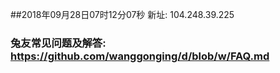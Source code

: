 ##2018年09月28日07时12分07秒 新址: 104.248.39.225
### 兔友常见问题及解答: https://github.com/wanggonging/d/blob/w/FAQ.md
